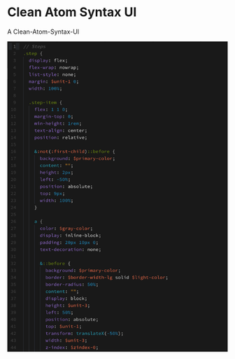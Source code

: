 # Clean Atom Syntax UI

A Clean-Atom-Syntax-UI

![A screenshot of your theme](https://raw.githubusercontent.com/ponsakthianand/Clean-Atom-Syntax-UI/master/Clean-Atom-Syntax-UI.png)
